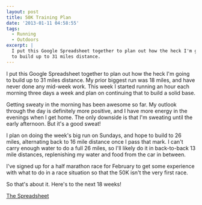 ```yaml
---
layout: post
title: 50K Training Plan
date: '2013-01-11 04:58:55'
tags:
  - Running
  - Outdoors
excerpt: |
  I put this Google Spreadsheet together to plan out how the heck I'm going
  to build up to 31 miles distance.
---
```


I put this Google Spreadsheet together to plan out how the heck I'm going to build up to 31 miles distance. My prior biggest run was 18 miles, and have never done any mid-week work. This week I started running an hour each morning three days a week and plan on continuing that to build a solid base.

Getting sweaty in the morning has been awesome so far. My outlook through the day is definitely more positive, and I have more energy in the evenings when I get home. The only downside is that I'm sweating until the early afternoon. But it's a good sweat!

I plan on doing the week's big run on Sundays, and hope to build to 26 miles, alternating back to 16 mile distance once I pass that mark. I can't carry enough water to do a full 26 miles, so I'll likely do it in back-to-back 13 mile distances, replenishing my water and food from the car in between.

I've signed up for a half marathon race for February to get some experience with what to do in a race situation so that the 50K isn't the very first race.

So that's about it. Here's to the next 18 weeks!

[The Spreadsheet](https://docs.google.com/spreadsheet/pub?key=0Av7-a2OfybnddENwQ1ljVnAwdTUwWDQySE9SNGs5RXc)
